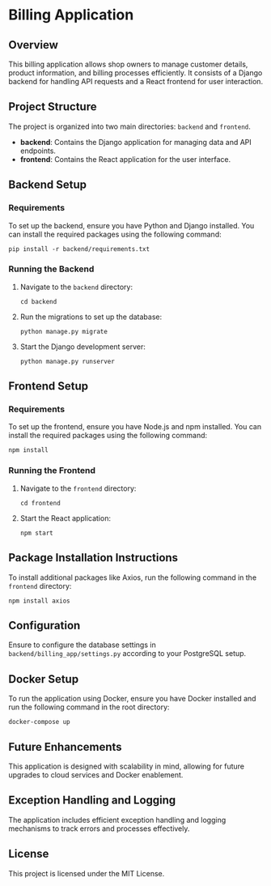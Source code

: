 # Billing Application

## Overview
This billing application allows shop owners to manage customer details, product information, and billing processes efficiently. It consists of a Django backend for handling API requests and a React frontend for user interaction.

## Project Structure
The project is organized into two main directories: `backend` and `frontend`.

- **backend**: Contains the Django application for managing data and API endpoints.
- **frontend**: Contains the React application for the user interface.

## Backend Setup

### Requirements
To set up the backend, ensure you have Python and Django installed. You can install the required packages using the following command:

```
pip install -r backend/requirements.txt
```

### Running the Backend
1. Navigate to the `backend` directory:
   ```
   cd backend
   ```
2. Run the migrations to set up the database:
   ```
   python manage.py migrate
   ```
3. Start the Django development server:
   ```
   python manage.py runserver
   ```

## Frontend Setup

### Requirements
To set up the frontend, ensure you have Node.js and npm installed. You can install the required packages using the following command:

```
npm install
```

### Running the Frontend
1. Navigate to the `frontend` directory:
   ```
   cd frontend
   ```
2. Start the React application:
   ```
   npm start
   ```

## Package Installation Instructions
To install additional packages like Axios, run the following command in the `frontend` directory:

```
npm install axios
```

## Configuration
Ensure to configure the database settings in `backend/billing_app/settings.py` according to your PostgreSQL setup.

## Docker Setup
To run the application using Docker, ensure you have Docker installed and run the following command in the root directory:

```
docker-compose up
```

## Future Enhancements
This application is designed with scalability in mind, allowing for future upgrades to cloud services and Docker enablement.

## Exception Handling and Logging
The application includes efficient exception handling and logging mechanisms to track errors and processes effectively.

## License
This project is licensed under the MIT License.
